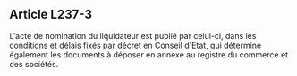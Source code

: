 Article L237-3
----
L'acte de nomination du liquidateur est publié par celui-ci, dans les conditions
et délais fixés par décret en Conseil d'Etat, qui détermine également les
documents à déposer en annexe au registre du commerce et des sociétés.
